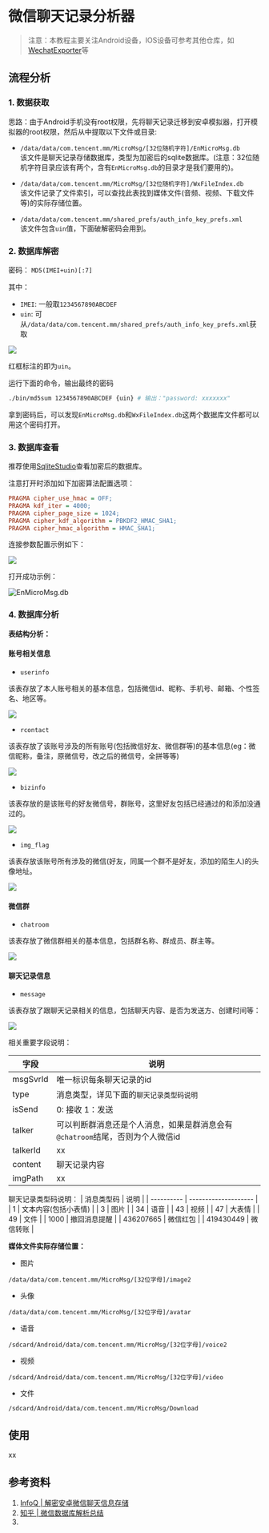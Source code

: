 # 微信聊天记录分析器
> 注意：本教程主要关注Android设备，IOS设备可参考其他仓库，如[WechatExporter](https://github.com/BlueMatthew/WechatExporter)等

## 流程分析
### 1. 数据获取  

思路：由于Android手机没有root权限，先将聊天记录迁移到安卓模拟器，打开模拟器的root权限，然后从中提取以下文件或目录:

- `/data/data/com.tencent.mm/MicroMsg/[32位随机字符]/EnMicroMsg.db`  
该文件是聊天记录存储数据库，类型为加密后的sqlite数据库。(注意：32位随机字符目录应该有两个，含有`EnMicroMsg.db`的目录才是我们要用的)。

- `/data/data/com.tencent.mm/MicroMsg/[32位随机字符]/WxFileIndex.db`  
该文件记录了文件索引，可以查找此表找到媒体文件(音频、视频、下载文件等)的实际存储位置。

- `/data/data/com.tencent.mm/shared_prefs/auth_info_key_prefs.xml`  
该文件包含`uin`值，下面破解密码会用到。


### 2. 数据库解密  

密码： `MD5(IMEI+uin)[:7]`

其中：
- `IMEI`: 一般取`1234567890ABCDEF`
- `uin`: 可从`/data/data/com.tencent.mm/shared_prefs/auth_info_key_prefs.xml`获取

![](https://minio.kevin2li.top/image-bed/202305150914913.png)

红框标注的即为`uin`。

运行下面的命令，输出最终的密码
```bash
./bin/md5sum 1234567890ABCDEF {uin} # 输出："password: xxxxxxx"
```

拿到密码后，可以发现`EnMicroMsg.db`和`WxFileIndex.db`这两个数据库文件都可以用这个密码打开。

### 3. 数据库查看

推荐使用[SqliteStudio](https://github.com/pawelsalawa/sqlitestudio/releases)查看加密后的数据库。

注意打开时添加如下加密算法配置选项：
```ini
PRAGMA cipher_use_hmac = OFF;
PRAGMA kdf_iter = 4000;
PRAGMA cipher_page_size = 1024;
PRAGMA cipher_kdf_algorithm = PBKDF2_HMAC_SHA1;
PRAGMA cipher_hmac_algorithm = HMAC_SHA1;
```

连接参数配置示例如下：

![](https://minio.kevin2li.top/image-bed/202305150926241.png)

打开成功示例：

![EnMicroMsg.db](https://minio.kevin2li.top/image-bed/202305150927750.png)

### 4. 数据库分析
**表结构分析：**
#### 账号相关信息
- `userinfo`  

该表存放了本人账号相关的基本信息，包括微信id、昵称、手机号、邮箱、个性签名、地区等。

![](https://minio.kevin2li.top/image-bed/202305151300309.png)

- `rcontact`  

该表存放了该账号涉及的所有账号(包括微信好友、微信群等)的基本信息(eg：微信昵称，备注，原微信号，改之后的微信号，全拼等等)

![](https://minio.kevin2li.top/image-bed/202305151053063.png)

- `bizinfo`

该表存放的是该账号的好友微信号，群账号，这里好友包括已经通过的和添加没通过的。

![](https://minio.kevin2li.top/image-bed/202305151054930.png)

- `img_flag`

该表存放该账号所有涉及的微信(好友，同属一个群不是好友，添加的陌生人)的头像地址。

![](https://minio.kevin2li.top/image-bed/202305151054031.png)


#### 微信群
- `chatroom`  

该表存放了微信群相关的基本信息，包括群名称、群成员、群主等。

![](https://minio.kevin2li.top/image-bed/202305151058175.png)

#### 聊天记录信息
- `message`  

该表存放了跟聊天记录相关的信息，包括聊天内容、是否为发送方、创建时间等：  

![](https://minio.kevin2li.top/image-bed/202305151102942.png)

相关重要字段说明：

| 字段     | 说明                                                                          |
| -------- | ----------------------------------------------------------------------------- |
| msgSvrId | 唯一标识每条聊天记录的id                                                      |
| type     | 消息类型，详见下面的`聊天记录类型码说明`                                      |
| isSend   | 0: 接收 1：发送                                                               |
| talker   | 可以判断群消息还是个人消息，如果是群消息会有`@chatroom`结尾，否则为个人微信id |
| talkerId | xx                                                                            |
| content  | 聊天记录内容                                                                  |
| imgPath  | xx                                                                            |


聊天记录类型码说明：
| 消息类型码 | 说明                 |
| ---------- | -------------------- |
| 1          | 文本内容(包括小表情) |
| 3          | 图片                 |
| 34         | 语音                 |
| 43         | 视频                 |
| 47         | 大表情               |
| 49         | 文件                 |
| 1000       | 撤回消息提醒         |
| 436207665  | 微信红包             |
| 419430449  | 微信转账             |

**媒体文件实际存储位置：**
- 图片  

`/data/data/com.tencent.mm/MicroMsg/[32位字母]/image2`

- 头像

`/data/data/com.tencent.mm/MicroMsg/[32位字母]/avatar`


- 语音

`/sdcard/Android/data/com.tencent.mm/MicroMsg/[32位字母]/voice2`


- 视频

`/sdcard/Android/data/com.tencent.mm/MicroMsg/[32位字母]/video`

- 文件

`/sdcard/Android/data/com.tencent.mm/MicroMsg/Download`




## 使用

xx


## 参考资料

1. [InfoQ | 解密安卓微信聊天信息存储](https://xie.infoq.cn/article/ef3e8d9742658c455024a2614#:~:text=message%20%E7%9A%84%20imgPath%20%E5%AD%97%E6%AE%B5%E9%80%9A%E8%BF%87%20MD5,%E5%8A%A0%E5%AF%86%20%E5%90%8E%EF%BC%8C%E5%89%8D%204%20%E4%B8%AA%E5%AD%97%E6%AF%8D%E4%BB%A3%E8%A1%A8%E4%B8%A4%E7%BA%A7%E6%96%87%E4%BB%B6%E5%A4%B9%E5%90%8D%EF%BC%8C%E7%84%B6%E5%90%8E%E6%9C%80%E7%BB%88%E6%96%87%E4%BB%B6%E5%90%8D%E6%98%AF%EF%BC%9A%20msg_imgPath%E7%9A%84%E5%80%BC.amr)
2. [知乎 | 微信数据库解析总结](https://zhuanlan.zhihu.com/p/552876079?utm_campaign=shareopn&utm_medium=social&utm_oi=790165242284998656&utm_psn=1641221292434132992&utm_source=wechat_session)
3. 
